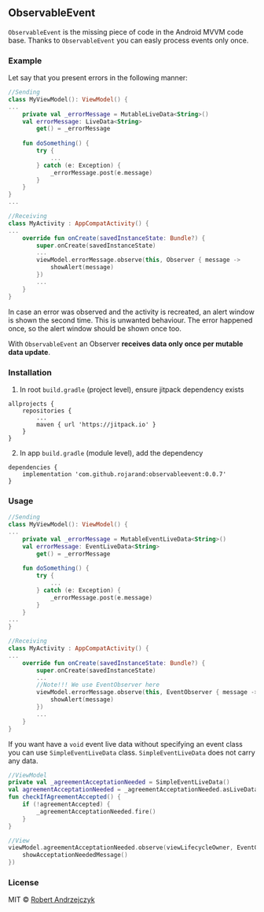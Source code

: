 ## ObservableEvent
`ObservableEvent` is the missing piece of code in the Android MVVM code base. Thanks to `ObservableEvent` you can easly process events only once.

### Example

Let say that you present errors in the following manner:

```kotlin
//Sending
class MyViewModel(): ViewModel() {
...
    private val _errorMessage = MutableLiveData<String>()
    val errorMessage: LiveData<String>
        get() = _errorMessage
    
    fun doSomething() {
        try {
            ...
        } catch (e: Exception) {
            _errorMessage.post(e.message)
        }
    }
}
...

//Receiving
class MyActivity : AppCompatActivity() {
...
    override fun onCreate(savedInstanceState: Bundle?) {
        super.onCreate(savedInstanceState)
        ...
        viewModel.errorMessage.observe(this, Observer { message ->
            showAlert(message)
        })
        ...
    }
}
```
In case an error was observed and the activity is recreated, an alert window is shown the second time. This is unwanted behaviour. The error happened once, so the alert window should be shown once too.

With `ObservableEvent` an Observer **receives data only once per mutable data update**.

### Installation

1. In root `build.gradle` (project level), ensure jitpack dependency exists
```
allprojects {
    repositories {
        ...
        maven { url 'https://jitpack.io' }
    }
}
```
2. In app `build.gradle` (module level), add the dependency
```
dependencies {
    implementation 'com.github.rojarand:observableevent:0.0.7'
}
```

### Usage

```kotlin
//Sending
class MyViewModel(): ViewModel() {
...
    private val _errorMessage = MutableEventLiveData<String>()
    val errorMessage: EventLiveData<String>
        get() = _errorMessage
    
    fun doSomething() {
        try {
            ...
        } catch (e: Exception) {
            _errorMessage.post(e.message)
        }
    }
...
}

//Receiving
class MyActivity : AppCompatActivity() {
...
    override fun onCreate(savedInstanceState: Bundle?) {
        super.onCreate(savedInstanceState)
        ...
        //Note!!! We use EventObserver here
        viewModel.errorMessage.observe(this, EventObserver { message ->
            showAlert(message)
        })
        ...
    }
}
```

If you want have a `void` event live data without specifying an event class you can use `SimpleEventLiveData` class. `SimpleEventLiveData` does not carry any data.

```kotlin
//ViewModel
private val _agreementAcceptationNeeded = SimpleEventLiveData()
val agreementAcceptationNeeded = _agreementAcceptationNeeded.asLiveData()
fun checkIfAgreementAccepted() {
    if (!agreementAccepted) {
        _agreementAcceptationNeeded.fire()
    }
}

//View
viewModel.agreementAcceptationNeeded.observe(viewLifecycleOwner, EventObserver {
    showAcceptationNeededMessage()
})
```

### License
MIT © [Robert Andrzejczyk](https://github.com/rojarand)

